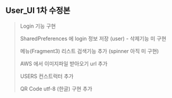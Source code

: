 ## User_UI 1차 수정본

> Login 기능 구현
>
> SharedPreferences  에 login 정보 저장 (user) - 삭제기능 미 구현
>
> 메뉴(Fragment3) 리스트 검색기능 추가  (spinner 아직 미 구현)
>
>  AWS 에서 이미지파일 받아오기 url 추가
>
> USERS 컨스트럭터 추가
>
> QR Code utf-8 (한글) 구현 추가

